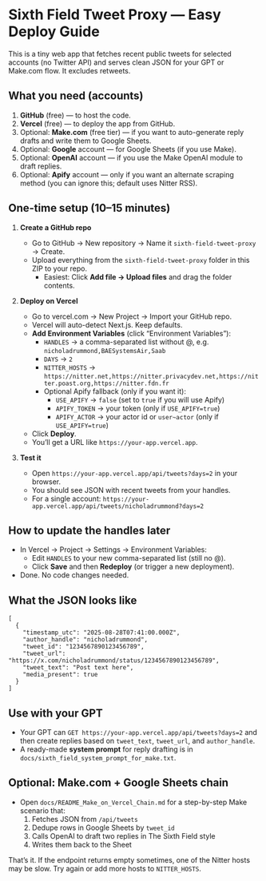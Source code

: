 # Sixth Field Tweet Proxy — Easy Deploy Guide

This is a tiny web app that fetches recent public tweets for selected accounts (no Twitter API) and serves clean JSON for your GPT or Make.com flow. It excludes retweets.

## What you need (accounts)
1) **GitHub** (free) — to host the code.
2) **Vercel** (free) — to deploy the app from GitHub.
3) Optional: **Make.com** (free tier) — if you want to auto-generate reply drafts and write them to Google Sheets.
4) Optional: **Google** account — for Google Sheets (if you use Make).
5) Optional: **OpenAI** account — if you use the Make OpenAI module to draft replies.
6) Optional: **Apify** account — only if you want an alternate scraping method (you can ignore this; default uses Nitter RSS).

## One-time setup (10–15 minutes)
1) **Create a GitHub repo**
   - Go to GitHub → New repository → Name it `sixth-field-tweet-proxy` → Create.
   - Upload everything from the `sixth-field-tweet-proxy` folder in this ZIP to your repo.
     - Easiest: Click **Add file → Upload files** and drag the folder contents.

2) **Deploy on Vercel**
   - Go to vercel.com → New Project → Import your GitHub repo.
   - Vercel will auto-detect Next.js. Keep defaults.
   - **Add Environment Variables** (click “Environment Variables”):
     - `HANDLES` → a comma-separated list without @, e.g. `nicholadrummond,BAESystemsAir,Saab`
     - `DAYS` → `2`
     - `NITTER_HOSTS` → `https://nitter.net,https://nitter.privacydev.net,https://nitter.poast.org,https://nitter.fdn.fr`
     - Optional Apify fallback (only if you want it):
       - `USE_APIFY` → `false` (set to `true` if you will use Apify)
       - `APIFY_TOKEN` → your token (only if `USE_APIFY=true`)
       - `APIFY_ACTOR` → your actor id or `user~actor` (only if `USE_APIFY=true`)
   - Click **Deploy**.
   - You’ll get a URL like `https://your-app.vercel.app`.

3) **Test it**
   - Open `https://your-app.vercel.app/api/tweets?days=2` in your browser.
   - You should see JSON with recent tweets from your handles.
   - For a single account: `https://your-app.vercel.app/api/tweets/nicholadrummond?days=2`

## How to update the handles later
- In Vercel → Project → Settings → Environment Variables:
  - Edit `HANDLES` to your new comma-separated list (still no @).
  - Click **Save** and then **Redeploy** (or trigger a new deployment).
- Done. No code changes needed.

## What the JSON looks like
```
[
  {
    "timestamp_utc": "2025-08-28T07:41:00.000Z",
    "author_handle": "nicholadrummond",
    "tweet_id": "1234567890123456789",
    "tweet_url": "https://x.com/nicholadrummond/status/1234567890123456789",
    "tweet_text": "Post text here",
    "media_present": true
  }
]
```

## Use with your GPT
- Your GPT can `GET https://your-app.vercel.app/api/tweets?days=2` and then create replies based on `tweet_text`, `tweet_url`, and `author_handle`.
- A ready-made **system prompt** for reply drafting is in `docs/sixth_field_system_prompt_for_make.txt`.

## Optional: Make.com + Google Sheets chain
- Open `docs/README_Make_on_Vercel_Chain.md` for a step-by-step Make scenario that:
  1) Fetches JSON from `/api/tweets`
  2) Dedupe rows in Google Sheets by `tweet_id`
  3) Calls OpenAI to draft two replies in The Sixth Field style
  4) Writes them back to the Sheet

That’s it. If the endpoint returns empty sometimes, one of the Nitter hosts may be slow. Try again or add more hosts to `NITTER_HOSTS`.